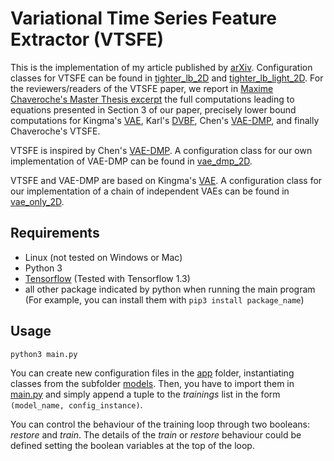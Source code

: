 # Variational Time Series Feature Extractor (VTSFE)

This is the implementation of my article published by [arXiv](https://arxiv.org/abs/1807.02350). Configuration classes for VTSFE can be found in [tighter_lb_2D](./app/models/tighter_lb_2D.py) and [tighter_lb_light_2D](./app/models/tighter_lb_light_2D.py).
For the reviewers/readers of the VTSFE paper, we report in [Maxime Chaveroche's Master Thesis excerpt](./master_thesis_excerpt.pdf) the full computations leading to equations presented in Section 3 of our paper, precisely lower bound computations for Kingma's [VAE](https://arxiv.org/abs/1312.6114),  Karl's [DVBF](https://arxiv.org/pdf/1605.06432.pdf), Chen's [VAE-DMP](https://brml.org/uploads/tx_sibibtex/CheKarSma2016.pdf), and finally Chaveroche's VTSFE.

VTSFE is inspired by Chen's [VAE-DMP](https://brml.org/uploads/tx_sibibtex/CheKarSma2016.pdf). A configuration class for our own implementation of VAE-DMP can be found in [vae_dmp_2D](./app/models/vae_dmp_2D.py).

VTSFE and VAE-DMP are based on Kingma's [VAE](https://arxiv.org/abs/1312.6114). A configuration class for our implementation of a chain of independent VAEs can be found in [vae_only_2D](./app/models/vae_only_2D.py).

## Requirements

- Linux (not tested on Windows or Mac)
- Python 3
- [Tensorflow](https://www.tensorflow.org/install/) (Tested with Tensorflow 1.3)
- all other package indicated by python when running the main program
(For example, you can install them with `pip3 install package_name`)

## Usage

`python3 main.py`

You can create new configuration files in the [app](./app) folder, instantiating classes from the subfolder [models](./app/models).
Then, you have to import them in [main.py](./main.py) and simply append a tuple to the *trainings* list in the form `(model_name, config_instance)`.

You can control the behaviour of the training loop through two booleans: *restore* and *train*.
The details of the *train* or *restore* behaviour could be defined setting the boolean variables at the top of the loop.
